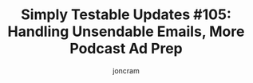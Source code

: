 ---
layout: default
title: "Simply Testable Updates #105: Handling Unsendable Emails, More Podcast Ad Prep"
author: joncram
newsletter:
    issue_number: 105th
    url: https://us5.campaign-archive2.com/?u=ac75e33d993d2b502e333ddd0&amp;id=4f2aa39e26
    highlights:
      - <a href="https://us5.campaign-archive2.com/?u=ac75e33d993d2b502e333ddd0&amp;id=4f2aa39e26#handling-unsendable-emails">Handling Unsendable Emails</a>
      - <a href="https://us5.campaign-archive2.com/?u=ac75e33d993d2b502e333ddd0&amp;id=4f2aa39e26#more-podcast-ad-prep">More Podcast Ad Prep</a>
    closing_sentence: Expect the next newsletter in a week from now on 10 September 2014
---